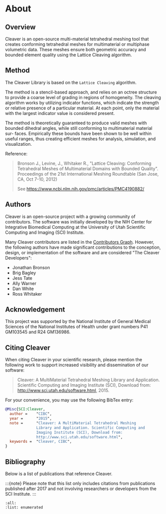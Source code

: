 # About

## Overview

Cleaver is an open-source multi-material tetrahedral meshing tool that creates conforming tetrahedral meshes for multimaterial or multiphase volumetric data. These meshes ensure both geometric accuracy and bounded element quality using the Lattice Cleaving algorithm.

## Method

The Cleaver Library is based on the `Lattice Cleaving` algorithm.

The method is a stencil-based approach, and relies on an octree structure to provide a coarse level of grading in regions of homogeneity. The cleaving algorithm works by utilizing indicator functions, which indicate the strength or relative presence of a particular material. At each point, only the
material with the largest indicator value is considered present.

The method is theoretically guaranteed to produce valid meshes with bounded dihedral angles, while still conforming to multimaterial material sur-
faces. Empirically these bounds have been shown to be well within useful ranges, thus creating efficient meshes for analysis, simulation, and visualization.

Reference:

> Bronson J., Levine, J., Whitaker R., "Lattice Cleaving: Conforming Tetrahedral Meshes of Multimaterial Domains with Bounded Quality". Proceedings of the 21st International Meshing Roundtable (San Jose, CA, Oct 7-10, 2012)
>
> See https://www.ncbi.nlm.nih.gov/pmc/articles/PMC4190882/

## Authors

Cleaver is an open-source project with a growing community of contributors. The software was initially developed by the NIH Center for Integrative Biomedical Computing at the University of Utah Scientific Computing and Imaging (SCI) Institute.

Many Cleaver contributors are listed in the [Contributors Graph](https://github.com/SCIInstitute/Cleaver/graphs/contributors). However, the following authors have made significant contributions to the conception, design, or implementation of the software and are considered "The Cleaver Developers":

* Jonathan Bronson
* Brig Bagley
* Jess Tate
* Ally Warner
* Dan White
* Ross Whitaker

## Acknowledgement

This project was supported by the National Institute of General Medical Sciences of the National Institutes of Health under grant numbers P41 GM103545 and R24 GM136986.

## Citing Cleaver

When citing Cleaver in your scientific research, please mention the following work to support increased visibility and dissemination of our software:

> Cleaver: A MultiMaterial Tetrahedral Meshing Library and Application. Scientific Computing and Imaging Institute (SCI), Download from: http://www.sci.utah.edu/software.html, 2015.

For your convenience, you may use the following BibTex entry:

```bibtex
@Misc{SCI:Cleaver,
  author =    "CIBC",
  year =      "2015",
  note =      "Cleaver: A MultiMaterial Tetrahedral Meshing
              Library and Application. Scientific Computing and
              Imaging Institute (SCI), Download from:
              http://www.sci.utah.edu/software.html",
  keywords =  "Cleaver, CIBC",
}
```

## Bibliography

Below is a list of publications that reference Cleaver.

:::{note}
Please note that this list only includes citations from publications published after 2017 and not involving researchers or developers from the SCI Institute.
:::

```{bibliography}
:all:
:list: enumerated
```
